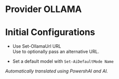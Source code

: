 ﻿# Provider OLLAMA  

# Initial Configurations 

* Use Set-OllamaUrl URL  
Use to optionally pass an alternative URL.

* Set a default model with `Set-AiDefaultMode Name`


_Automatically translated using PowershAI and AI._
